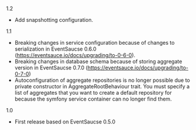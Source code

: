 1.2
- Add snapshotting configuration.

1.1
- Breaking changes in service configuration because of changes to serialization in EventSaucse 0.6.0 (https://eventsauce.io/docs/upgrading/to-0-6-0).
- Breaking changes in database schema because of storing aggregate version in EventSaucse 0.7.0 (https://eventsauce.io/docs/upgrading/to-0-7-0)
- Autoconfiguration of aggregate repositories is no longer possible due to private constructor in AggregateRootBehaviour trait. 
You must specify a list of aggregates that you want to create a default repository for because the symfony service container can no longer find them.


1.0
- First release based on EventSaucse 0.5.0